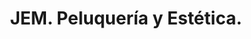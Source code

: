 ---
title: "JEM. Peluquería y Estética."
url: /castello-de-la-plana/jem-peluqueria-y-estetica/
shop: peluquería
---